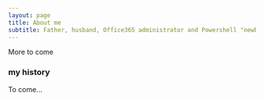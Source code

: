 ```yaml
---
layout: page
title: About me
subtitle: Father, husband, Office365 administrator and Powershell "newbie"
---
```


More to come

### my history

To come...
